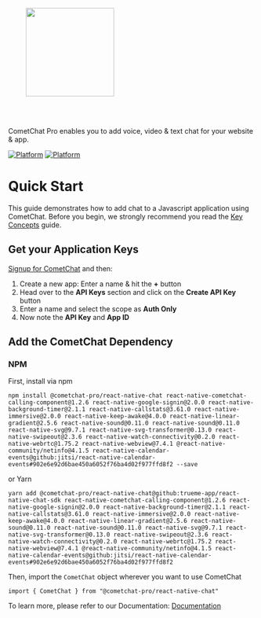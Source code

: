 <div style="width:100%">
<div style="width:100%">
	<div style="width:50%; display:inline-block">
		<p align="center">
		<img style="text-align:center" width="180" height="180" alt="" src="https://raw.githubusercontent.com/cometchat-pro/ios-swift-chat-app/master/Screenshots/CometChat%20Logo.png">	
		</p>	
	</div>	
</div>
</br>
</br>
</div>

CometChat Pro enables you to add voice, video & text chat for your website & app.

<a href="https://www.npmjs.com">[![Platform](https://img.shields.io/badge/Platform-Javascript-blue.svg)](#)</a>
<a href="https://www.npmjs.com">[![Platform](https://img.shields.io/badge/Platform-NPM-orange.svg)](#)</a>

# Quick Start

This guide demonstrates how to add chat to a Javascript application using CometChat. Before you begin, we strongly recommend you read the <a href="https://prodocs.cometchat.com/docs/concepts" target="_blank">Key Concepts</a> guide.

## Get your Application Keys

<a href="https://app.cometchat.io" target="_blank">Signup for CometChat</a> and then:

1. Create a new app: Enter a name & hit the **+** button
2. Head over to the **API Keys** section and click on the **Create API Key** button
3. Enter a name and select the scope as **Auth Only**
4. Now note the **API Key** and **App ID**

## Add the CometChat Dependency

### NPM
First, install via npm

```
npm install @cometchat-pro/react-native-chat react-native-cometchat-calling-component@1.2.6 react-native-google-signin@2.0.0 react-native-background-timer@2.1.1 react-native-callstats@3.61.0 react-native-immersive@2.0.0 react-native-keep-awake@4.0.0 react-native-linear-gradient@2.5.6 react-native-sound@0.11.0 react-native-sound@0.11.0 react-native-svg@9.7.1 react-native-svg-transformer@0.13.0 react-native-swipeout@2.3.6 react-native-watch-connectivity@0.2.0 react-native-webrtc@1.75.2 react-native-webview@7.4.1 @react-native-community/netinfo@4.1.5 react-native-calendar-events@github:jitsi/react-native-calendar-events#902e6e92d6bae450a6052f76ba4d02f977ffd8f2 --save
```

or Yarn

```
yarn add @cometchat-pro/react-native-chat@github:trueme-app/react-native-chat-sdk react-native-cometchat-calling-component@1.2.6 react-native-google-signin@2.0.0 react-native-background-timer@2.1.1 react-native-callstats@3.61.0 react-native-immersive@2.0.0 react-native-keep-awake@4.0.0 react-native-linear-gradient@2.5.6 react-native-sound@0.11.0 react-native-sound@0.11.0 react-native-svg@9.7.1 react-native-svg-transformer@0.13.0 react-native-swipeout@2.3.6 react-native-watch-connectivity@0.2.0 react-native-webrtc@1.75.2 react-native-webview@7.4.1 @react-native-community/netinfo@4.1.5 react-native-calendar-events@github:jitsi/react-native-calendar-events#902e6e92d6bae450a6052f76ba4d02f977ffd8f2
```

Then, import the `CometChat` object wherever you want to use CometChat

```
import { CometChat } from "@cometchat-pro/react-native-chat" 
```


To learn more, please refer to our Documentation: <a href="https://prodocs.cometchat.com/v2.0/docs/react-native-quick-start">Documentation</a>
